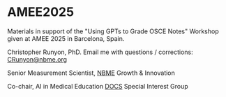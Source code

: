 # AMEE2025

Materials in support of the "Using GPTs to Grade OSCE Notes" Workshop given at AMEE 2025 in Barcelona, Spain.

Christopher Runyon, PhD. Email me with questions / corrections: [CRunyon@nbme.org](mailto:CRunyon@nbme.org)

Senior Measurement Scientist, [NBME](https://www.nbme.org/) Growth & Innovation

Co-chair, AI in Medical Education [DOCS](https://www.directorsofclinicalskillseducation.org/) Special Interest Group
